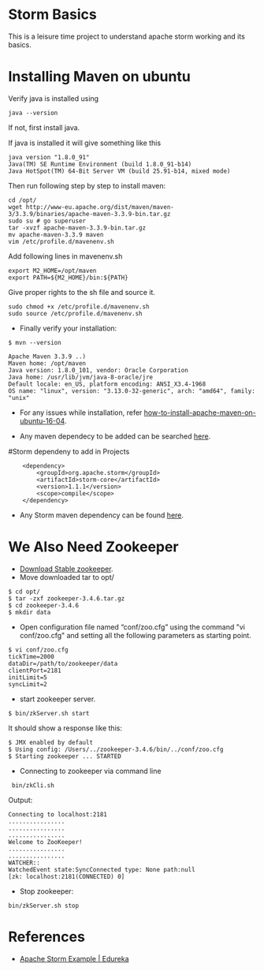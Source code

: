 # Storm Basics
This is a leisure time project to understand apache storm working and its basics.
# Installing Maven on ubuntu

Verify java is installed using 

```$xslt
java --version
```

If not, first install java.

If java is installed it will give something like this 

```$xslt
java version "1.8.0_91"
Java(TM) SE Runtime Environment (build 1.8.0_91-b14)
Java HotSpot(TM) 64-Bit Server VM (build 25.91-b14, mixed mode)

```


Then run following step by step to install maven:

```$xslt
cd /opt/
wget http://www-eu.apache.org/dist/maven/maven-3/3.3.9/binaries/apache-maven-3.3.9-bin.tar.gz
sudo su # go superuser
tar -xvzf apache-maven-3.3.9-bin.tar.gz
mv apache-maven-3.3.9 maven
vim /etc/profile.d/mavenenv.sh
```

Add following lines in mavenenv.sh

```$xslt
export M2_HOME=/opt/maven
export PATH=${M2_HOME}/bin:${PATH}
```

Give proper rights to the sh file and source it.

```$xslt
sudo chmod +x /etc/profile.d/mavenenv.sh
sudo source /etc/profile.d/mavenenv.sh
```

- Finally verify your installation:

```$xslt
$ mvn --version

Apache Maven 3.3.9 ..)
Maven home: /opt/maven
Java version: 1.8.0_101, vendor: Oracle Corporation
Java home: /usr/lib/jvm/java-8-oracle/jre
Default locale: en_US, platform encoding: ANSI_X3.4-1968
OS name: "linux", version: "3.13.0-32-generic", arch: "amd64", family: "unix"
```
[ZX]:https://www.vultr.com/docs/how-to-install-apache-maven-on-ubuntu-16-04 
- For any issues while installation, refer [how-to-install-apache-maven-on-ubuntu-16-04][ZX].

[AB]: https://mvnrepository.com/
- Any maven dependecy to be added can be searched [here][AB].

#Storm dependeny to add in Projects


```$xslt
    <dependency>
        <groupId>org.apache.storm</groupId>
        <artifactId>storm-core</artifactId>
        <version>1.1.1</version>
        <scope>compile</scope>
    </dependency>
```

[FR]: https://mvnrepository.com/artifact/org.apache.storm

- Any Storm maven dependency can be found [here][FR].


# We Also Need Zookeeper
[D-zookeeper]: http://mirrors.estointernet.in/apache/zookeeper/stable/

- [Download Stable zookeeper][D-zookeeper].
- Move downloaded tar to opt/

```$xslt
$ cd opt/
$ tar -zxf zookeeper-3.4.6.tar.gz
$ cd zookeeper-3.4.6
$ mkdir data
```

- Open configuration file named “conf/zoo.cfg” using the command "vi conf/zoo.cfg" and setting all the following parameters as starting point.
  

```$xslt
$ vi conf/zoo.cfg
tickTime=2000
dataDir=/path/to/zookeeper/data
clientPort=2181
initLimit=5
syncLimit=2
```

- start zookeeper server.

```$xslt
$ bin/zkServer.sh start
```

It should show a response like this:

```$xslt
$ JMX enabled by default
$ Using config: /Users/../zookeeper-3.4.6/bin/../conf/zoo.cfg
$ Starting zookeeper ... STARTED

```

- Connecting to zookeeper via command line

```$xslt
 bin/zkCli.sh
```

Output:

```$xslt
Connecting to localhost:2181
................
................
................
Welcome to ZooKeeper!
................
................
WATCHER::
WatchedEvent state:SyncConnected type: None path:null
[zk: localhost:2181(CONNECTED) 0]
```

- Stop zookeeper:

```$xslt
bin/zkServer.sh stop
```
# References
[L1]: https://www.youtube.com/watch?v=0mIEUibjtzk

- [Apache Storm Example | Edureka][L1]
